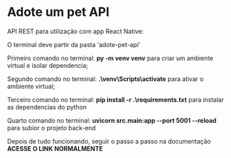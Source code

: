 # Adote um pet API

API REST para utilização com app React Native:

O terminal deve partir da pasta 'adote-pet-api'

Primeiro comando no terminal: **py -m venv venv** para criar um ambiente virtual e isolar dependencia;

Segundo comando no terminal: **.\venv\Scripts\activate** para ativar o ambiente virtual;

Terceiro comando no terminal: **pip install -r .\requirements.txt** para instalar as dependencias do python

Quarto comando no terminal: **uvicorn src.main:app --port 5001 --reload** para subior o projeto back-end

Depois de tudo funcionando, seguir o passo a passo na documentação **ACESSE O LINK NORMALMENTE**
